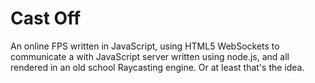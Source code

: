 # Cast Off

An online FPS written in JavaScript, using HTML5 WebSockets to communicate a with JavaScript server written using node.js, and all rendered in an old school Raycasting engine. Or at least that's the idea.
